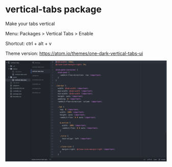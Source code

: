 # vertical-tabs package

Make your tabs vertical

Menu: Packages > Vertical Tabs > Enable

Shortcut: ctrl + alt + v

Theme version: https://atom.io/themes/one-dark-vertical-tabs-ui

![](https://raw.githubusercontent.com/tiger4th/gh-pages/master/readme/vertical-tabs/screenshot.png)
